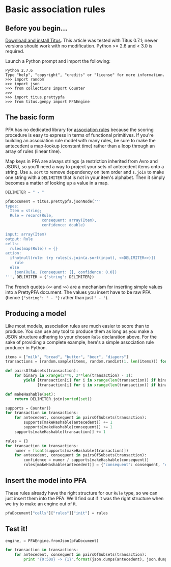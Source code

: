 # Basic association rules

## Before you begin...

[Download and install Titus](Installation#case-4-you-want-to-install-titus-in-python).  This article was tested with Titus 0.7.1; newer versions should work with no modification.  Python >= 2.6 and < 3.0 is required.

Launch a Python prompt and import the following:

    Python 2.7.6
    Type "help", "copyright", "credits" or "license" for more information.
    >>> import random
    >>> import json
    >>> from collections import Counter
    >>> 
    >>> import titus.prettypfa
    >>> from titus.genpy import PFAEngine

## The basic form

PFA has no dedicated library for [association rules](https://en.wikipedia.org/wiki/Association_rule_learning) because the scoring procedure is easy to express in terms of functional primitives. If you're building an association rule model with many rules, be sure to make the antecedent a map-lookup (constant time) rather than a loop through an array of rules (linear time).

Map keys in PFA are always strings (a restriction inherited from Avro and JSON), so you'll need a way to project your sets of antecedent items onto a string. Use `a.sort` to remove dependency on item order and `s.join` to make one string with a `DELIMITER` that is not in your item's alphabet. Then it simply becomes a matter of looking up a value in a map.

```python
DELIMITER = " - "

pfaDocument = titus.prettypfa.jsonNode('''
types:
  Item = string;
  Rule = record(Rule,
                consequent: array(Item),
                confidence: double)

input: array(Item)
output: Rule
cells:
  rules(map(Rule)) = {}
action:
  ifnotnull(rule: try rules[s.join(a.sort(input), <<DELIMITER>>)])
    rule
  else
    json(Rule, {consequent: [], confidence: 0.0})
''', DELIMITER = {"string": DELIMITER})
```

The French quotes (`<<` and `>>`) are a mechanism for inserting simple values into a PrettyPFA document. The values you insert have to be raw PFA (hence `{"string": " - "}` rather than just `" - "`).

## Producing a model

Like most models, association rules are much easier to score than to produce. You can use any tool to produce them as long as you make a JSON structure adhering to your chosen `Rule` declaration above. For the sake of providing a complete example, here's a simple association rule producer in Python.

```python
items = ["milk", "bread", "butter", "beer", "diapers"]
transactions = [random.sample(items, random.randint(1, len(items))) for x in xrange(10000)]

def pairsOfSubsets(transaction):
    for binary in xrange(2**0, 2**len(transaction) - 1):
        yield [transaction[i] for i in xrange(len(transaction)) if binary & 2**i != 0], \
              [transaction[i] for i in xrange(len(transaction)) if binary & 2**i == 0]

def makeHashable(set):
    return DELIMITER.join(sorted(set))

supports = Counter()
for transaction in transactions:
    for antecedent, consequent in pairsOfSubsets(transaction):
        supports[makeHashable(antecedent)] += 1
        supports[makeHashable(consequent)] += 1
    supports[makeHashable(transaction)] += 1

rules = {}
for transaction in transactions:
    numer = float(supports[makeHashable(transaction)])
    for antecedent, consequent in pairsOfSubsets(transaction):
        confidence = numer / supports[makeHashable(consequent)]
        rules[makeHashable(antecedent)] = {"consequent": consequent, "confidence": confidence}
```

## Insert the model into PFA

These rules already have the right structure for our `Rule` type, so we can just insert them into the PFA. We'll find out if it was the right structure when we try to make an engine out of it.

```python
pfaDocument["cells"]["rules"]["init"] = rules
```

## Test it!

```python
engine, = PFAEngine.fromJson(pfaDocument)

for transaction in transactions:
    for antecedent, consequent in pairsOfSubsets(transaction):
        print "{0:50s} -> {1}".format(json.dumps(antecedent), json.dumps(engine.action(antecedent)))

```
